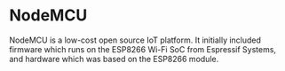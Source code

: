 # NodeMCU
NodeMCU is a low-cost open source IoT platform. It initially included firmware which runs on the ESP8266 Wi-Fi SoC from Espressif Systems, and hardware which was based on the ESP8266 module.
